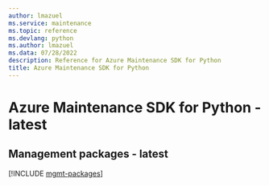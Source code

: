 ```yaml
---
author: lmazuel
ms.service: maintenance
ms.topic: reference
ms.devlang: python
ms.author: lmazuel
ms.data: 07/28/2022
description: Reference for Azure Maintenance SDK for Python
title: Azure Maintenance SDK for Python
---
```

# Azure Maintenance SDK for Python - latest

## Management packages - latest
[!INCLUDE [mgmt-packages](maintenance-mgmt-index.md)]
